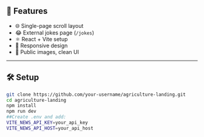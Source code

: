 ## 🚀 Features

- 🌐 Single-page scroll layout
- 😂 External jokes page (`/jokes`)
- ⚛️ React + Vite setup
- 📱 Responsive design
- 🎯 Public images, clean UI

---

## 🛠️ Setup

```bash
git clone https://github.com/your-username/agriculture-landing.git
cd agriculture-landing
npm install
npm run dev
##Create .env and add:
VITE_NEWS_API_KEY=your_api_key
VITE_NEWS_API_HOST=your_api_host
